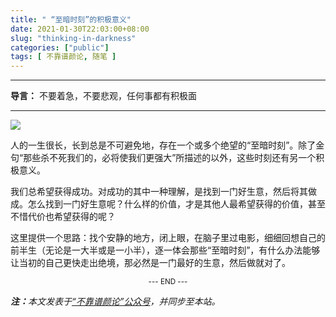 ```yaml
---
title: " “至暗时刻”的积极意义"
date: 2021-01-30T22:03:00+08:00
slug: "thinking-in-darkness"
categories: ["public"]
tags: [ 不靠谱颜论, 随笔 ]
---
```


---

**导言：** 不要着急，不要悲观，任何事都有积极面

---

<img src="images/2021-01-30/darkness.png" style="max-width:400px"/>

人的一生很长，长到总是不可避免地，存在一个或多个绝望的“至暗时刻”。除了金句“那些杀不死我们的，必将使我们更强大”所描述的以外，这些时刻还有另一个积极意义。

我们总希望获得成功。对成功的其中一种理解，是找到一门好生意，然后将其做成。怎么找到一门好生意呢？什么样的价值，才是其他人最希望获得的价值，甚至不惜代价也希望获得的呢？

这里提供一个思路：找个安静的地方，闭上眼，在脑子里过电影，细细回想自己的前半生（无论是一大半或是一小半），逐一体会那些“至暗时刻”，有什么办法能够让当初的自己更快走出绝境，那必然是一门最好的生意，然后做就对了。

<center><small>--- END ---</small></center>

<i><b>注：</b>本文发表于[“不靠谱颜论”公众号](https://mp.weixin.qq.com/s/6vtR7V2A0nfVHCyKdPLwww)，并同步至本站。</i>
